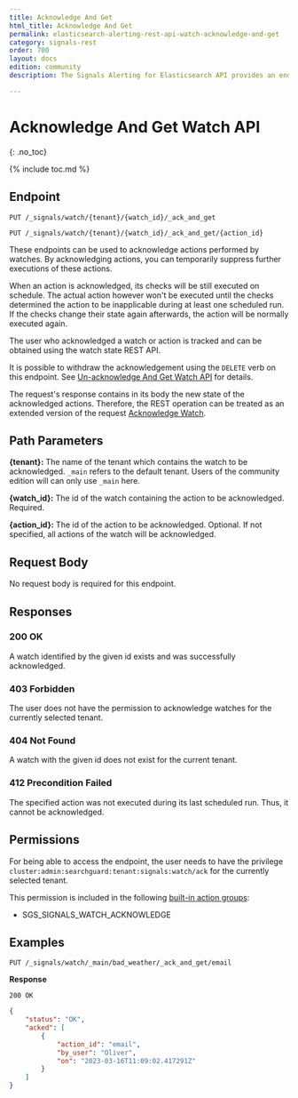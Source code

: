 ```yaml
---
title: Acknowledge And Get
html_title: Acknowledge And Get
permalink: elasticsearch-alerting-rest-api-watch-acknowledge-and-get
category: signals-rest
order: 700
layout: docs
edition: community
description: The Signals Alerting for Elasticsearch API provides an endpoint for acknowledging a watch and suppress notifications until the anomaly disappears. New watch state is also returned by request.

---
```


<!--- Copyright 2023 floragunn GmbH -->

# Acknowledge And Get Watch API
{: .no_toc}

{% include toc.md %}



## Endpoint

```
PUT /_signals/watch/{tenant}/{watch_id}/_ack_and_get
```

```
PUT /_signals/watch/{tenant}/{watch_id}/_ack_and_get/{action_id}
```

These endpoints can be used to acknowledge actions performed by watches. By acknowledging actions, you can temporarily suppress further executions of these actions. 

When an action is acknowledged, its checks will be still executed on schedule. The actual action however won't be executed until the checks determined the action to be inapplicable during at least one scheduled run.  If the checks change their state again afterwards, the action will be normally executed again.

The user who acknowledged a watch or action is tracked and can be obtained using the watch state REST API.

It is possible to withdraw the acknowledgement using the `DELETE` verb on this endpoint. See [Un-acknowledge And Get Watch API](./rest_api_watch_unacknowledge_and_get.md) for details.

The request's response contains in its body the new state of the acknowledged actions. Therefore, the REST operation can be treated as an extended version of the request [Acknowledge Watch](rest_api_watch_acknowledge.md).

## Path Parameters

**{tenant}:** The name of the tenant which contains the watch to be acknowledged. `_main` refers to the default tenant. Users of the community edition will can only use `_main` here.

**{watch_id}:** The id of the watch containing the action to be acknowledged. Required.

**{action_id}:** The id of the action to be acknowledged. Optional. If not specified, all actions of the watch will be acknowledged.

## Request Body

No request body is required for this endpoint.

## Responses

### 200 OK

A watch identified by the given id exists and was successfully acknowledged.

### 403 Forbidden

The user does not have the permission to acknowledge watches for the currently selected tenant. 

### 404 Not Found

A watch with the given id does not exist for the current tenant.

### 412 Precondition Failed

The specified action was not executed during its last scheduled run. Thus, it cannot be acknowledged.

## Permissions

For being able to access the endpoint, the user needs to have the privilege `cluster:admin:searchguard:tenant:signals:watch/ack` for the currently selected tenant.

This permission is included in the following [built-in action groups](security_permissions.md):

* SGS\_SIGNALS\_WATCH\_ACKNOWLEDGE

## Examples


```
PUT /_signals/watch/_main/bad_weather/_ack_and_get/email
```

**Response**

```
200 OK
``` 
```json
{
	"status": "OK",
	"acked": [
		{
			"action_id": "email",
			"by_user": "Oliver",
			"on": "2023-03-16T11:09:02.417291Z"
		}
	]
}
```

